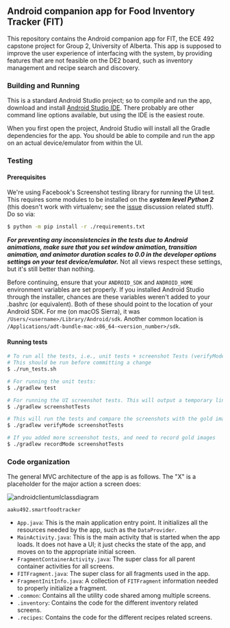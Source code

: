 ## Android companion app for Food Inventory Tracker (FIT)

This repository contains the Android companion app for FIT, the ECE 492 capstone project for Group 2, University of Alberta. This app is supposed to improve the user experience of interfacing with the system, by providing features that are not feasible on the DE2 board, such as inventory management and recipe search and discovery.


### Building and Running
This is a standard Android Studio project; so to compile and run the app, download and install [Android Studio IDE](https://developer.android.com/studio/index.html). There probably are other command line options available, but using the IDE is the easiest route.

When you first open the project, Android Studio will install all the Gradle dependencies for the app. You should be able to compile and run the app on an actual device/emulator from within the UI.

### Testing

#### Prerequisites
We're using Facebook's Screenshot testing library for running the UI test. This requires some modules to be installed on the **_system level Python 2_** (this doesn't work with virtualenv; see the [issue](https://github.com/facebook/screenshot-tests-for-android/issues/41/) discussion related stuff). Do so via:

```sh
$ python -m pip install -r ./requirements.txt
```

**_For preventing any inconsistencies in the tests due to Android animations, make sure that you set window animation, transition animation, and animator duration scales to 0.0 in the developer options settings on your test device/emulator._** Not all views respect these settings, but it's still better than nothing.


Before continuing, ensure that your `ANDROID_SDK` and `ANDROID_HOME` environment variables are set properly. If you installed Android Studio through the installer, chances are these variables weren't added to your .bashrc (or equivalent). Both of these should point to the location of your Android SDK. For me (on macOS Sierra), it was `/Users/<username>/Library/Android/sdk`. Another common location is `/Applications/adt-bundle-mac-x86_64-<version_number>/sdk`.


#### Running tests
```sh
# To run all the tests, i.e., unit tests + screenshot Tests (verifyMode)
# This should be run before committing a change
$ ./run_tests.sh

# For running the unit tests:
$ ./gradlew test

# For running the UI screenshot tests. This will output a temporary link containing the generated images
$ ./gradlew screenshotTests

# This will run the tests and compare the screenshots with the gold images in app/screenshots
$ ./gradlew verifyMode screenshotTests

# If you added more screenshot tests, and need to record gold images
$ ./gradlew recordMode screenshotTests
```

### Code organization
The general MVC architecture of the app is as follows. The "X" is a placeholder for the major action a screen does:

![androidclientumlclassdiagram](https://cloud.githubusercontent.com/assets/4692593/22669259/09b40b0e-ec81-11e6-9aca-1d950663d9e7.png)

`aaku492.smartfoodtracker`

* `App.java`: This is the main application entry point. It initializes all the resources needed by the app, such as the `DataProvider`.
* `MainActivity.java`: This is the main activity that is started when the app loads. It does not have a UI; it just checks the state of the app, and moves on to the appropriate initial screen.
* `FragmentContainerActivity.java`: The super class for all parent container activities for all screens.
* `FITFragment.java`: The super class for all fragments used in the app.
* `FragmentInitInfo.java`: A collection of `FITFragment` information needed to properly initialize a fragment.
* `.common`: Contains all the utility code shared among multiple screens.
* `.inventory`: Contains the code for the different inventory related screens.
* `.recipes`: Contains the code for the different recipes related screens.

